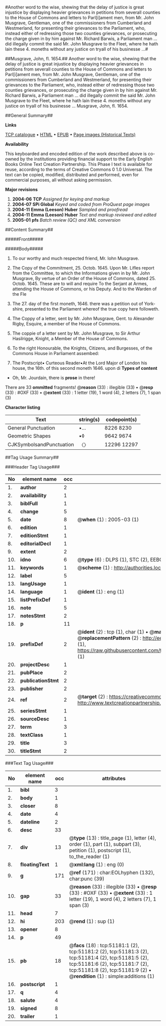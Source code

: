 #Another word to the wise, shewing that the delay of justice is great injustice by displaying heavier grievances in petitions from severall counties to the House of Commons and letters to Parl[i]ament men, from Mr. John Musgrave, Gentleman, one of the commissioners from Cumberland and Westmerland, for presenting their grievances to the Parliament, who, instead  either of redressing those two counties grievances, or prosecuting the charge given in by him against Mr. Richard Barwis, a Parliament man ... did illegally  commit the said Mr. John Musgrave to the Fleet, where he hath lain these 4. moneths without any justice on tryall of his businesse ...#

##Musgrave, John, fl. 1654.##
Another word to the wise, shewing that the delay of justice is great injustice by displaying heavier grievances in petitions from severall counties to the House of Commons and letters to Parl[i]ament men, from Mr. John Musgrave, Gentleman, one of the commissioners from Cumberland and Westmerland, for presenting their grievances to the Parliament, who, instead  either of redressing those two counties grievances, or prosecuting the charge given in by him against Mr. Richard Barwis, a Parliament man ... did illegally  commit the said Mr. John Musgrave to the Fleet, where he hath lain these 4. moneths without any justice on tryall of his businesse ...
Musgrave, John, fl. 1654.

##General Summary##

**Links**

[TCP catalogue](http://www.ota.ox.ac.uk/tcp/)  • 
[HTML](http://tei.it.ox.ac.uk/tcp/Texts-HTML/free/A25/A25494.html)  • 
[EPUB](http://tei.it.ox.ac.uk/tcp/Texts-EPUB/free/A25/A25494.epub) • 
[Page images (Historical Texts)](https://data.historicaltexts.jisc.ac.uk/view?pubId=eebo-11936184e&pageId=eebo-11936184e-51181-1)

**Availability**

This keyboarded and encoded edition of the
	       work described above is co-owned by the institutions
	       providing financial support to the Early English Books
	       Online Text Creation Partnership. This Phase I text is
	       available for reuse, according to the terms of Creative
	       Commons 0 1.0 Universal. The text can be copied,
	       modified, distributed and performed, even for
	       commercial purposes, all without asking permission.

**Major revisions**

1. __2004-06__ __TCP__ *Assigned for keying and markup*
1. __2004-07__ __SPi Global__ *Keyed and coded from ProQuest page images*
1. __2004-11__ __Emma (Leeson) Huber__ *Sampled and proofread*
1. __2004-11__ __Emma (Leeson) Huber__ *Text and markup reviewed and edited*
1. __2005-01__ __pfs__ *Batch review (QC) and XML conversion*

##Content Summary##

#####Front#####

#####Body#####

1. To our worthy and much respected friend, Mr. Iohn Musgrave.

1. The Copy of the Commitment, 25. Octob. 1645.
Upon Mr. Lifles report from the Committee, to which the Informations given in by Mr. John Musgrave, By vertue of an Order of the House of Commons, dated 25. Octob. 1645. These are to will and require To the Serjant at Armes, attending the House of Commons, or his Deputy. And to the Warden of the Fle
1. The 27. day of the first moneth, 1646. there was a petition out of York-shire, presented to the Parliament whereof the true copy here followeth.

1. The Coppy of a letter, sent by Mr. John Musgrave, Gent. to Alexander Rigby, Esquire, a member of the House of Commons.

1. The coppie of a letter sent by Mr. John Musgrave, to Sir Arthur Hasilrigge, Knight, a Member of the House of Commons.

1. To the right Honourable, the Knights, Citizens, and Burgesses, of the Commons House in Parliament assembed:

1. The Postscript▪
Curteous Reader▪At the Lord Major of London his house, the 16th. of this second moneth 1646. upon di
**Types of content**

  * Oh, Mr. Jourdain, there is **prose** in there!

There are 33 **ommitted** fragments! 
 @__reason__ (33) : illegible (33)  •  @__resp__ (33) : #OXF (33)  •  @__extent__ (33) : 1 letter (19), 1 word (4), 2 letters (7), 1 span (3)

**Character listing**


|Text|string(s)|codepoint(s)|
|---|---|---|
|General Punctuation|•…|8226 8230|
|Geometric Shapes|▪◊|9642 9674|
|CJKSymbolsandPunctuation|〈〉|12296 12297|

##Tag Usage Summary##

###Header Tag Usage###

|No|element name|occ|attributes|
|---|---|---|---|
|1.|__author__|2||
|2.|__availability__|1||
|3.|__biblFull__|1||
|4.|__change__|5||
|5.|__date__|8| @__when__ (1) : 2005-03 (1)|
|6.|__edition__|1||
|7.|__editionStmt__|1||
|8.|__editorialDecl__|1||
|9.|__extent__|2||
|10.|__idno__|6| @__type__ (6) : DLPS (1), STC (2), EEBO-CITATION (1), OCLC (1), VID (1)|
|11.|__keywords__|1| @__scheme__ (1) : http://authorities.loc.gov/ (1)|
|12.|__label__|5||
|13.|__langUsage__|1||
|14.|__language__|1| @__ident__ (1) : eng (1)|
|15.|__listPrefixDef__|1||
|16.|__note__|5||
|17.|__notesStmt__|2||
|18.|__p__|11||
|19.|__prefixDef__|2| @__ident__ (2) : tcp (1), char (1)  •  @__matchPattern__ (2) : ([0-9\-]+):([0-9IVX]+) (1), (.+) (1)  •  @__replacementPattern__ (2) : http://eebo.chadwyck.com/downloadtiff?vid=$1&page=$2 (1), https://raw.githubusercontent.com/textcreationpartnership/Texts/master/tcpchars.xml#$1 (1)|
|20.|__projectDesc__|1||
|21.|__pubPlace__|2||
|22.|__publicationStmt__|2||
|23.|__publisher__|2||
|24.|__ref__|2| @__target__ (2) : https://creativecommons.org/publicdomain/zero/1.0/ (1), http://www.textcreationpartnership.org/docs/. (1)|
|25.|__seriesStmt__|1||
|26.|__sourceDesc__|1||
|27.|__term__|3||
|28.|__textClass__|1||
|29.|__title__|3||
|30.|__titleStmt__|2||


###Text Tag Usage###

|No|element name|occ|attributes|
|---|---|---|---|
|1.|__bibl__|3||
|2.|__body__|1||
|3.|__closer__|8||
|4.|__date__|4||
|5.|__dateline__|2||
|6.|__desc__|33||
|7.|__div__|13| @__type__ (13) : title_page (1), letter (4), order (1), part (1), subpart (3), petition (1), postscript (1), to_the_reader (1)|
|8.|__floatingText__|1| @__xml:lang__ (1) : eng (0)|
|9.|__g__|171| @__ref__ (171) : char:EOLhyphen (132), char:punc (39)|
|10.|__gap__|33| @__reason__ (33) : illegible (33)  •  @__resp__ (33) : #OXF (33)  •  @__extent__ (33) : 1 letter (19), 1 word (4), 2 letters (7), 1 span (3)|
|11.|__head__|7||
|12.|__hi__|203| @__rend__ (1) : sup (1)|
|13.|__opener__|8||
|14.|__p__|49||
|15.|__pb__|18| @__facs__ (18) : tcp:51181:1 (2), tcp:51181:2 (2), tcp:51181:3 (2), tcp:51181:4 (2), tcp:51181:5 (2), tcp:51181:6 (2), tcp:51181:7 (2), tcp:51181:8 (2), tcp:51181:9 (2)  •  @__rendition__ (1) : simple:additions (1)|
|16.|__postscript__|1||
|17.|__q__|4||
|18.|__salute__|4||
|19.|__signed__|8||
|20.|__trailer__|1||
